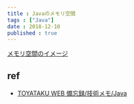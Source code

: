 ```yaml
---
title : Javaのメモリ空間
tags : ["Java"]
date : 2018-12-10
published : true
---
```



[メモリ空間のイメージ](http://fomsan.sakura.ne.jp/memo/java/javaTuning.html)

## ref

- [TOYATAKU WEB 備忘録/技術メモ/Java](http://fomsan.sakura.ne.jp/memo/java/index.html)
